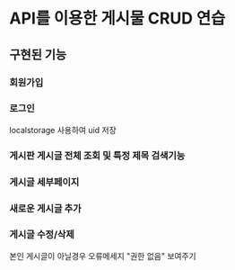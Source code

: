 # API를 이용한 게시물 CRUD 연습

## 구현된 기능

### 회원가입
### 로그인
localstorage 사용하여 uid 저장

### 게시판 게시글 전체 조회 및 특정 제목 검색기능
### 게시글 세부페이지
### 새로운 게시글 추가
### 게시글 수정/삭제
본인 게시글이 아닐경우 오류메세지 "권한 없음" 보여주기






